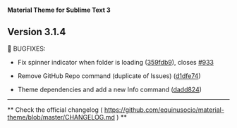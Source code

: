 #### Material Theme for Sublime Text 3

## Version 3.1.4

📣 BUGFIXES:

  - Fix spinner indicator when folder is loading ([359fdb9](https://github.com/equinusocio/material-theme/commit/359fdb9)), closes [#933](https://github.com/equinusocio/material-theme/issues/933)

  - Remove GitHub Repo command (duplicate of Issues) ([d1dfe74](https://github.com/equinusocio/material-theme/commit/d1dfe74))

  - Theme dependencies and add a new Info command ([dadd824](https://github.com/equinusocio/material-theme/commit/dadd824))

********************************************************************************
** Check the official changelog ( https://github.com/equinusocio/material-theme/blob/master/CHANGELOG.md  ) **